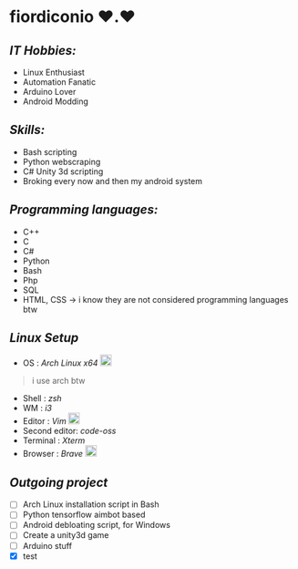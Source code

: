 # **fiordiconio** ❤️.❤️

## *IT Hobbies:*
- Linux Enthusiast 
- Automation Fanatic 
- Arduino Lover 
- Android Modding

## *Skills:*
- Bash scripting
- Python webscraping
- C# Unity 3d scripting
- Broking every now and then my android system

## *Programming languages:*
- C++
- C
- C#
- Python
- Bash
- Php
- SQL
- HTML, CSS -> i know they are not considered programming languages btw

## *Linux Setup*
- OS : *Arch Linux x64*
<img src="https://www.startpage.com/av/proxy-image?piurl=https%3A%2F%2Fcdn0.iconfinder.com%2Fdata%2Ficons%2Fflat-round-system%2F512%2Farchlinux-512.png&sp=1611391179Tfd46eca968e9b7354bdae34ec1bda1495192275455171285c559d98f58e30ce0" width="20" heigth="20"> </img>
> i use arch btw
- Shell : *zsh*
- WM : *i3*
- Editor : *Vim*
<img src="https://www.startpage.com/av/proxy-image?piurl=https%3A%2F%2Fupload.wikimedia.org%2Fwikipedia%2Fcommons%2Fthumb%2F9%2F9f%2FVimlogo.svg%2F1022px-Vimlogo.svg.png&sp=1611391337T3b9139f01daece95d7aa2ee497aeb6dee7c303455e114252bbeebe07c1c72e97" width="20" heigth="20"> </img>
- Second editor: *code-oss*
- Terminal : *Xterm*
- Browser : *Brave*
<img src="https://www.startpage.com/av/proxy-image?piurl=https%3A%2F%2Fbrave.com%2Fwp-content%2Fuploads%2F2019%2F03%2Fbrave-logo.png&sp=1611391386Tf1d7ba701d2578542c24e4168eb10d2c039fbd1dcaa133fe62a0bdfa5446ad83" width="20" heigth="20"> </img>

## *Outgoing project*
- [ ] Arch Linux installation script in Bash
- [ ] Python tensorflow aimbot based
- [ ] Android debloating script, for Windows
- [ ] Create a unity3d game
- [ ] Arduino stuff
- [X] test

